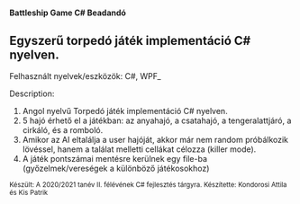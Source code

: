 #### Battleship Game C# Beadandó
## Egyszerű torpedó játék implementáció C# nyelven.

Felhasznált nyelvek/eszközök: C#, WPF_

Description:
1. Angol nyelvű Torpedó játék implementáció C# nyelven.
2. 5 hajó érhető el a játékban: az anyahajó, a csatahajó, a tengeralattjáró, a cirkáló, és a romboló.
3. Amikor az AI eltalálja a user hajóját, akkor már nem random próbálkozik lövéssel, hanem a találat melletti cellákat célozza  (killer mode).
4. A játék pontszámai mentésre kerülnek egy file-ba (győzelmek/vereségek a különböző játékosokhoz)

<sub>Készült: A 2020/2021 tanév II. félévének C# fejlesztés tárgyra.
     Készítette: Kondorosi Attila és Kis Patrik
</sub>
